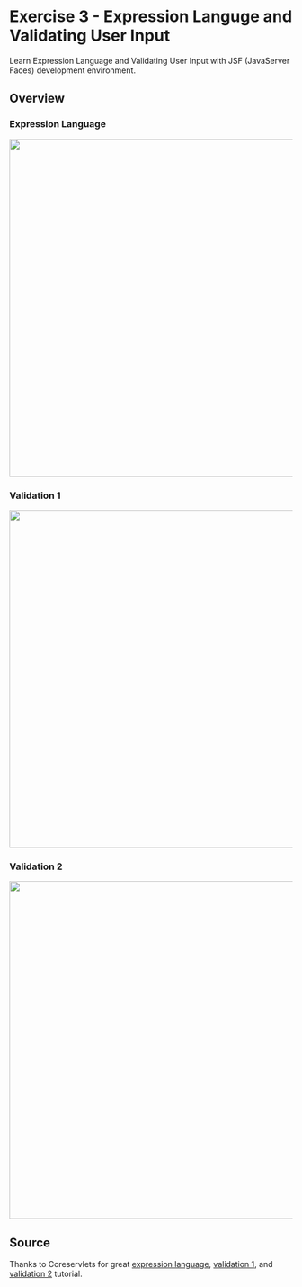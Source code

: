 # Exercise 3 - Expression Languge and Validating User Input
Learn Expression Language and Validating User Input with JSF (JavaServer Faces) development environment.

## Overview
### Expression Language
<p align='center'>
<img src='https://raw.githubusercontent.com/rizqialfani01/Tugas3-JSF/master/screenshot/expression-language/01.png' width='600'>
</p>

### Validation 1
<p align='center'>
<img src='https://raw.githubusercontent.com/rizqialfani01/Tugas3-JSF/master/screenshot/validation-1/10.png' width='600'>
</p>

### Validation 2
<p align='center'>
<img src='https://raw.githubusercontent.com/rizqialfani01/Tugas3-JSF/master/screenshot/validation-2/29.png' width='600'>
</p>

## Source
Thanks to Coreservlets for great [expression language](http://www.coreservlets.com/JSF-Tutorial/jsf2/#EL), [validation 1](http://www.coreservlets.com/JSF-Tutorial/jsf2/#Validation-1), and [validation 2](http://www.coreservlets.com/JSF-Tutorial/jsf2/#Validation-2) tutorial.
